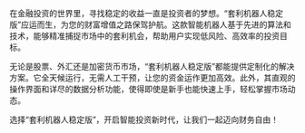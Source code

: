 在金融投资的世界里，寻找稳定的收益一直是投资者的梦想。“套利机器人稳定版”应运而生，为您的财富增值之路保驾护航。这款智能机器人基于先进的算法和技术，能够精准捕捉市场中的套利机会，帮助用户实现低风险、高效率的投资目标。

无论是股票、外汇还是加密货币市场，“套利机器人稳定版”都能提供定制化的解决方案。它全天候运行，无需人工干预，让您的资金运作更加高效。此外，其直观的操作界面和详尽的数据分析功能，使得即使是新手也能快速上手，轻松掌握市场动态。

选择“套利机器人稳定版”，开启智能投资新时代，让我们一起迈向财务自由！